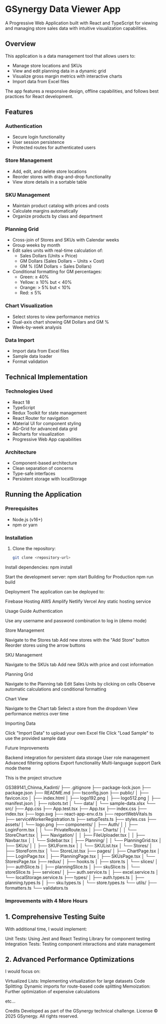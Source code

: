 # GSynergy Data Viewer App

A Progressive Web Application built with React and TypeScript for viewing and managing store sales data with intuitive visualization capabilities.

## Overview

This application is a data management tool that allows users to:

- Manage store locations and SKUs
- View and edit planning data in a dynamic grid
- Visualize gross margin metrics with interactive charts
- Import data from Excel files

The app features a responsive design, offline capabilities, and follows best practices for React development.

## Features

### Authentication
- Secure login functionality
- User session persistence
- Protected routes for authenticated users

### Store Management
- Add, edit, and delete store locations
- Reorder stores with drag-and-drop functionality
- View store details in a sortable table

### SKU Management
- Maintain product catalog with prices and costs
- Calculate margins automatically
- Organize products by class and department

### Planning Grid
- Cross-join of Stores and SKUs with Calendar weeks
- Group weeks by month
- Edit sales units with real-time calculation of:
  - Sales Dollars (Units × Price)
  - GM Dollars (Sales Dollars − Units × Cost)
  - GM % (GM Dollars ÷ Sales Dollars)
- Conditional formatting for GM percentages:
  - Green: ≥ 40%
  - Yellow: ≥ 10% but < 40%
  - Orange: > 5% but < 10%
  - Red: ≤ 5%

### Chart Visualization
- Select stores to view performance metrics
- Dual-axis chart showing GM Dollars and GM %
- Week-by-week analysis

### Data Import
- Import data from Excel files
- Sample data loader
- Format validation

## Technical Implementation

### Technologies Used
- React 18
- TypeScript
- Redux Toolkit for state management
- React Router for navigation
- Material UI for component styling
- AG-Grid for advanced data grid
- Recharts for visualization
- Progressive Web App capabilities

### Architecture
- Component-based architecture
- Clean separation of concerns
- Type-safe interfaces
- Persistent storage with localStorage

## Running the Application

### Prerequisites
- Node.js (v16+)
- npm or yarn

### Installation
1. Clone the repository:
   ```bash
   git clone <repository-url>

Install dependencies:
npm install

Start the development server:
npm start
Building for Production
npm run build



Deployment
The application can be deployed to:

Firebase Hosting
AWS Amplify
Netlify
Vercel
Any static hosting service

Usage Guide
Authentication

Use any username and password combination to log in (demo mode)

Store Management

Navigate to the Stores tab
Add new stores with the "Add Store" button
Reorder stores using the arrow buttons

SKU Management

Navigate to the SKUs tab
Add new SKUs with price and cost information

Planning Grid

Navigate to the Planning tab
Edit Sales Units by clicking on cells
Observe automatic calculations and conditional formatting

Chart View

Navigate to the Chart tab
Select a store from the dropdown
View performance metrics over time

Importing Data

Click "Import Data" to upload your own Excel file
Click "Load Sample" to use the provided sample data

Future Improvements

Backend integration for persistent data storage
User role management
Advanced filtering options
Export functionality
Multi-language support
Dark mode theme

This is the project structure

GS389141_Chinna_Kadinti/
├── .gitignore
├── package-lock.json
├── package.json
├── README.md
├── tsconfig.json
├── public/
│   ├── favicon.ico
│   ├── index.html
│   ├── logo192.png
│   ├── logo512.png
│   ├── manifest.json
│   ├── robots.txt
│   └── data/
│       └── sample-data.xlsx
└── src/
    ├── App.css
    ├── App.test.tsx
    ├── App.tsx
    ├── index.css
    ├── index.tsx
    ├── logo.svg
    ├── react-app-env.d.ts
    ├── reportWebVitals.ts
    ├── serviceWorkerRegistration.ts
    ├── setupTests.ts
    ├── styles.css
    ├── assets/
    │   └── logo.png
    ├── components/
    │   ├── Auth/
    │   │   ├── LoginForm.tsx
    │   │   └── PrivateRoute.tsx
    │   ├── Charts/
    │   │   └── StoreChart.tsx
    │   ├── Navigation/
    │   │   ├── FileUploader.tsx
    │   │   ├── Navbar.tsx
    │   │   └── Sidebar.tsx
    │   ├── Planning/
    │   │   └── PlanningGrid.tsx
    │   ├── SKUs/
    │   │   ├── SKUForm.tsx
    │   │   └── SKUList.tsx
    │   └── Stores/
    │       ├── StoreForm.tsx
    │       └── StoreList.tsx
    ├── pages/
    │   ├── ChartPage.tsx
    │   ├── LoginPage.tsx
    │   ├── PlanningPage.tsx
    │   ├── SKUsPage.tsx
    │   └── StoresPage.tsx
    ├── redux/
    │   ├── hooks.ts
    │   ├── store.ts
    │   └── slices/
    │       ├── authSlice.ts
    │       ├── planningSlice.ts
    │       ├── skuSlice.ts
    │       └── storeSlice.ts
    ├── services/
    │   ├── auth.service.ts
    │   ├── excel.service.ts
    │   └── localStorage.service.ts
    ├── types/
    │   ├── auth.types.ts
    │   ├── planning.types.ts
    │   ├── sku.types.ts
    │   └── store.types.ts
    └── utils/
        ├── formatters.ts
        └── validators.ts

### Improvements with 4 More Hours
## 1. Comprehensive Testing Suite
With additional time, I would implement:

Unit Tests: Using Jest and React Testing Library for component testing
Integration Tests: Testing component interactions and state management

## 2. Advanced Performance Optimizations
I would focus on:

Virtualized Lists: Implementing virtualization for large datasets
Code Splitting: Dynamic imports for route-based code splitting
Memoization: Further optimization of expensive calculations

etc...


Credits
Developed as part of the GSynergy technical challenge.
License
© 2025 GSynergy. All rights reserved.
